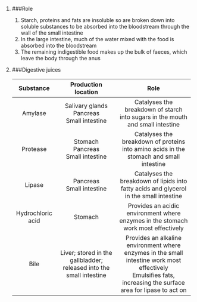1. ###Role

    1. Starch, proteins and fats are insoluble so are broken down into soluble substances to be absorbed into the bloodstream through the wall of the small intestine
    2. In the large intestine, much of the water mixed with the food is absorbed into the bloodstream
    3. The remaining indigestible food makes up the bulk of faeces, which leave the body through the anus
2. ###Digestive juices

    |    Substance    |Production location|Role|
    |:---------------:|:-----------------:|:--:|
    |     Amylase     |Salivary glands<br>Pancreas<br>Small intestine|Catalyses the breakdown of starch into sugars in the mouth and small intestine|
    |    Protease     |Stomach<br>Pancreas<br>Small intestine|Catalyses the breakdown of proteins into amino acids in the stomach and small intestine|
    |     Lipase      |Pancreas<br>Small intestine|Catalyses the breakdown of lipids into fatty acids and glycerol in the small intestine|
    |Hydrochloric acid|Stomach|Provides an acidic environment where enzymes in the stomach work most effectively|
    |      Bile       |Liver; stored in the gallbladder; released into the small intestine|Provides an alkaline environment where enzymes in the small intestine work most effectively<br>Emulsifies fats, increasing the surface area for lipase to act on|
